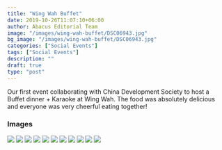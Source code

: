 ```yaml
---
title: "Wing Wah Buffet"
date: 2019-10-26T11:07:10+06:00
author: Abacus Editorial Team
image: "/images/wing-wah-buffet/DSC06943.jpg"
bg_image: "/images/wing-wah-buffet/DSC06943.jpg"
categories: ["Social Events"]
tags: ["Social Events"]
description: ""
draft: true
type: "post"
---
```


Our first event collaborating with China Development Society to host a Buffet dinner + Karaoke at Wing Wah. The food was absolutely delicious and everyone was very cheerful eating together!

### Images

![](/images/wing-wah-buffet/DSC06948.jpg)
![](/images/wing-wah-buffet/DSC06949.jpg)
![](/images/wing-wah-buffet/DSC06951.jpg)
![](/images/wing-wah-buffet/DSC06953.jpg)
![](/images/wing-wah-buffet/DSC06958.jpg)
![](/images/wing-wah-buffet/DSC06962.jpg)
![](/images/wing-wah-buffet/DSC06965.jpg)
![](/images/wing-wah-buffet/DSC06971.jpg)
![](/images/wing-wah-buffet/DSC06972.jpg)
![](/images/wing-wah-buffet/DSC06973.jpg)
![](/images/wing-wah-buffet/DSC06976.jpg)
